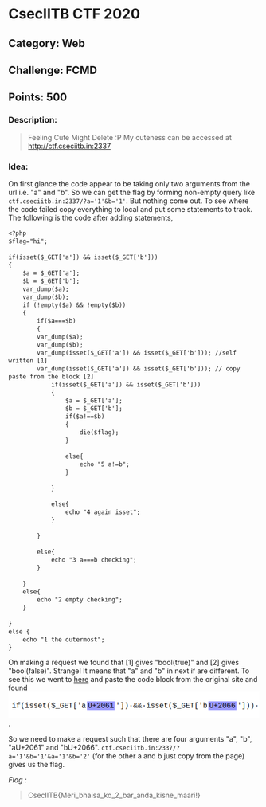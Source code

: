 # CsecIITB CTF 2020
## Category: Web
## Challenge: FCMD
## Points: 500
### Description:

> Feeling Cute Might Delete :P
My cuteness can be accessed at http://ctf.cseciitb.in:2337

### Idea: 
On first glance the code appear to be taking only two arguments from the url i.e. "a" and "b". So we can get the flag by forming non-empty query like `ctf.cseciitb.in:2337/?a='1'&b='1'`. But nothing come out. To see where the code failed copy everything to local
and put some statements to track. The following is the code after adding statements,

```
<?php
$flag="hi";

if(isset($_GET['a']) && isset($_GET['b']))
{
    $a = $_GET['a'];
    $b = $_GET['b'];
 	var_dump($a);
	var_dump($b);
    if (!empty($a) && !empty($b))
    {
        if($a===$b)
        {
	    var_dump($a);
	    var_dump($b);
	    var_dump(isset($_GET['a']) && isset($_GET['b'])); //self written [1]
	    var_dump(isset($_GET['a⁡']) && isset($_GET['b⁦'])); // copy paste from the block [2]
            if(isset($_GET['a⁡']) && isset($_GET['b⁦']))
            {	
                $a = $_GET['a⁡'];
                $b = $_GET['b⁦'];
                if($a!==$b)
                {
                    die($flag);
                }

                else{
                    echo "5 a!=b";
                }
		
            }
            
            else{
	            echo "4 again isset";
	        }
		
        }
        
        else{
	        echo "3 a===b checking";
	    }
	
    }
	else{
	    echo "2 empty checking";
    }
	
} 
else {
    echo "1 the outermost";
}

```
On making a request we found that $[1]$ gives "bool(true)" and $[2]$ gives "bool(false)". Strange!
It means that "a" and "b" in next if are different. To see this we went to [here](https://www.soscisurvey.de/tools/view-chars.php)
and paste the code block from the original site and found ![hidden_chars](hidden.png).

So we need to make a request such that there are four arguments "a", "b", "aU+2061" and "bU+2066". 
`ctf.cseciitb.in:2337/?a='1'&b='1'&a⁡='1'&b⁦='2'` (for the other a and b just copy from the page) gives us the flag.

*Flag :*
> CsecIITB{Meri_bhaisa_ko_2_bar_anda_kisne_maari!}